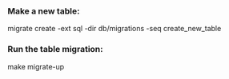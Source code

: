 
### Make a new table:

migrate create -ext sql -dir db/migrations -seq create_new_table

### Run the table migration:

make migrate-up
